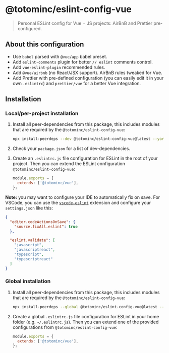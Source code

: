 # @totominc/eslint-config-vue

> Personal ESLint config for Vue + JS projects: AirBnB and Prettier pre-configured.

## About this configuration

- Use `babel` parsed with `@vue/app` babel preset.
- Add `eslint-comments` plugin for better `// eslint` comments control.
- Add `vue-eslint-plugin` recommended rules.
- Add `@vue/airbnb` (no React/JSX support). AirBnB rules tweaked for Vue.
- Add Prettier with pre-defined configuration (you can easily edit it in your own `.eslintrc`) and `prettier/vue` for a better Vue integration.

## Installation

### Local/per-project installation

1. Install all peer-dependencies from this package, this includes modules that are required by the
   `@totominc/eslint-config-vue`:

   ```bash
   npx install-peerdeps --dev @totominc/eslint-config-vue@latest --yarn
   ```

2. Check your `package.json` for a list of dev-dependencies.

3. Create an `.eslintrc.js` file configuration for ESLint in the root of your project. Then you can extend the ESLint configuration `@totominc/eslint-config-vue`:

   ```js
   module.exports = {
     extends: ['@totominc/vue'],
   };
   ```

**Note:** you may want to configure your IDE to automatically fix on save. For VSCode, you can use the
[`vscode-eslint`](https://marketplace.visualstudio.com/items?itemName=dbaeumer.vscode-eslint) extension and configure
your `settings.json` like this:

```json
{
  "editor.codeActionsOnSave": {
    "source.fixAll.eslint": true
  },

  "eslint.validate": [
    "javascript",
    "javascriptreact",
    "typescript",
    "typescriptreact"
  ]
}
```

### Global installation

1. Install all peer-dependencies from this package, this includes modules that are required by the
   `@totominc/eslint-config-vue`:

   ```bash
   npx install-peerdeps --global @totominc/eslint-config-vue@latest --yarn
   ```

2. Create a global `.eslintrc.js` file configuration for ESLint in your home folder (e.g. `~/.eslintrc.js`). Then you
   can extend one of the provided configurations from `@totominc/eslint-config-vue`:

   ```js
   module.exports = {
     extends: ['@totominc/vue'],
   };
   ```
